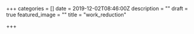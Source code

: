 +++
categories = []
date = 2019-12-02T08:46:00Z
description = ""
draft = true
featured_image = ""
title = "work_reduction"

+++
